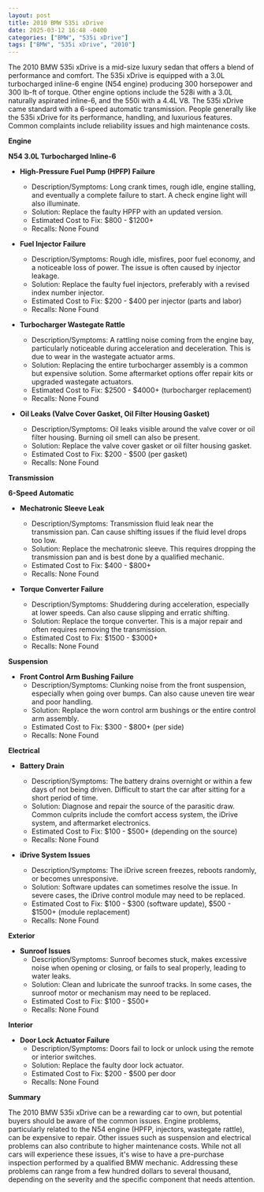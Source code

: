```yaml
---
layout: post
title: 2010 BMW 535i xDrive
date: 2025-03-12 16:48 -0400
categories: ["BMW", "535i xDrive"]
tags: ["BMW", "535i xDrive", "2010"]
---
```

The 2010 BMW 535i xDrive is a mid-size luxury sedan that offers a blend of performance and comfort. The 535i xDrive is equipped with a 3.0L turbocharged inline-6 engine (N54 engine) producing 300 horsepower and 300 lb-ft of torque. Other engine options include the 528i with a 3.0L naturally aspirated inline-6, and the 550i with a 4.4L V8. The 535i xDrive came standard with a 6-speed automatic transmission. People generally like the 535i xDrive for its performance, handling, and luxurious features. Common complaints include reliability issues and high maintenance costs.

**Engine**

**N54 3.0L Turbocharged Inline-6**

*   **High-Pressure Fuel Pump (HPFP) Failure**
    *   Description/Symptoms: Long crank times, rough idle, engine stalling, and eventually a complete failure to start. A check engine light will also illuminate.
    *   Solution: Replace the faulty HPFP with an updated version.
    *   Estimated Cost to Fix: $800 - $1200+
    *   Recalls: None Found

*   **Fuel Injector Failure**
    *   Description/Symptoms: Rough idle, misfires, poor fuel economy, and a noticeable loss of power. The issue is often caused by injector leakage.
    *   Solution: Replace the faulty fuel injectors, preferably with a revised index number injector.
    *   Estimated Cost to Fix: $200 - $400 per injector (parts and labor)
    *   Recalls: None Found

*   **Turbocharger Wastegate Rattle**
    *   Description/Symptoms: A rattling noise coming from the engine bay, particularly noticeable during acceleration and deceleration. This is due to wear in the wastegate actuator arms.
    *   Solution: Replacing the entire turbocharger assembly is a common but expensive solution. Some aftermarket options offer repair kits or upgraded wastegate actuators.
    *   Estimated Cost to Fix: $2500 - $4000+ (turbocharger replacement)
    *   Recalls: None Found

*   **Oil Leaks (Valve Cover Gasket, Oil Filter Housing Gasket)**
    *   Description/Symptoms: Oil leaks visible around the valve cover or oil filter housing. Burning oil smell can also be present.
    *   Solution: Replace the valve cover gasket or oil filter housing gasket.
    *   Estimated Cost to Fix: $200 - $500 (per gasket)
    *   Recalls: None Found

**Transmission**

**6-Speed Automatic**

*   **Mechatronic Sleeve Leak**
    *   Description/Symptoms: Transmission fluid leak near the transmission pan. Can cause shifting issues if the fluid level drops too low.
    *   Solution: Replace the mechatronic sleeve. This requires dropping the transmission pan and is best done by a qualified mechanic.
    *   Estimated Cost to Fix: $400 - $800+
    *   Recalls: None Found

*   **Torque Converter Failure**
    *   Description/Symptoms: Shuddering during acceleration, especially at lower speeds. Can also cause slipping and erratic shifting.
    *   Solution: Replace the torque converter. This is a major repair and often requires removing the transmission.
    *   Estimated Cost to Fix: $1500 - $3000+
    *   Recalls: None Found

**Suspension**

*   **Front Control Arm Bushing Failure**
    *   Description/Symptoms: Clunking noise from the front suspension, especially when going over bumps. Can also cause uneven tire wear and poor handling.
    *   Solution: Replace the worn control arm bushings or the entire control arm assembly.
    *   Estimated Cost to Fix: $300 - $800+ (per side)
    *   Recalls: None Found

**Electrical**

*   **Battery Drain**
    *   Description/Symptoms: The battery drains overnight or within a few days of not being driven. Difficult to start the car after sitting for a short period of time.
    *   Solution: Diagnose and repair the source of the parasitic draw. Common culprits include the comfort access system, the iDrive system, and aftermarket electronics.
    *   Estimated Cost to Fix: $100 - $500+ (depending on the source)
    *   Recalls: None Found

*   **iDrive System Issues**
    *   Description/Symptoms: The iDrive screen freezes, reboots randomly, or becomes unresponsive.
    *   Solution: Software updates can sometimes resolve the issue. In severe cases, the iDrive control module may need to be replaced.
    *   Estimated Cost to Fix: $100 - $300 (software update), $500 - $1500+ (module replacement)
    *   Recalls: None Found

**Exterior**

*   **Sunroof Issues**
    *   Description/Symptoms: Sunroof becomes stuck, makes excessive noise when opening or closing, or fails to seal properly, leading to water leaks.
    *   Solution: Clean and lubricate the sunroof tracks. In some cases, the sunroof motor or mechanism may need to be replaced.
    *   Estimated Cost to Fix: $100 - $500+
    *   Recalls: None Found

**Interior**

*   **Door Lock Actuator Failure**
    *   Description/Symptoms: Doors fail to lock or unlock using the remote or interior switches.
    *   Solution: Replace the faulty door lock actuator.
    *   Estimated Cost to Fix: $200 - $500 per door
    *   Recalls: None Found

**Summary**

The 2010 BMW 535i xDrive can be a rewarding car to own, but potential buyers should be aware of the common issues. Engine problems, particularly related to the N54 engine (HPFP, injectors, wastegate rattle), can be expensive to repair. Other issues such as suspension and electrical problems can also contribute to higher maintenance costs. While not all cars will experience these issues, it's wise to have a pre-purchase inspection performed by a qualified BMW mechanic. Addressing these problems can range from a few hundred dollars to several thousand, depending on the severity and the specific component that needs attention.

